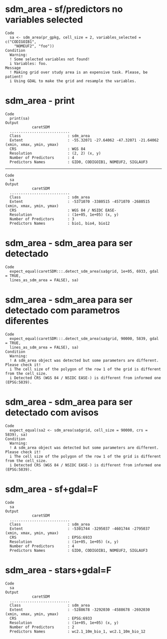 # sdm_area - sf/predictors no variables selected

    Code
      sa <- sdm_area(pr_gpkg, cell_size = 2, variables_selected = c("CODIGOIB1",
        "NOMEUF2", "foo"))
    Condition
      Warning:
      ! Some selected variables not found!
      i Variables: foo.
    Message
      ! Making grid over study area is an expensive task. Please, be patient!
      i Using GDAL to make the grid and resample the variables.

# sdm_area - print

    Code
      print(sa)
    Output
                caretSDM         
      ...........................
      Class                     : sdm_area
      Extent                    : -55.32071 -27.64062 -47.32071 -21.64062 (xmin, xmax, ymin, ymax)
      CRS                       : WGS 84 
      Resolution                : (2, 2) (x, y)
      Number of Predictors      : 4 
      Predictors Names          : GID0, CODIGOIB1, NOMEUF2, SIGLAUF3 

---

    Code
      sa
    Output
                caretSDM         
      ...........................
      Class                     : sdm_area
      Extent                    : -5371070 -3380515 -4571070 -2680515 (xmin, xmax, ymin, ymax)
      CRS                       : WGS 84 / NSIDC EASE- 
      Resolution                : (1e+05, 1e+05) (x, y)
      Number of Predictors      : 3 
      Predictors Names          : bio1, bio4, bio12 

# sdm_area - sdm_area para ser detectado

    Code
      expect_equal(caretSDM:::.detect_sdm_area(sa$grid, 1e+05, 6933, gdal = TRUE,
      lines_as_sdm_area = FALSE), sa)

# sdm_area - sdm_area para ser detectado com parametros diferentes

    Code
      expect_equal(caretSDM:::.detect_sdm_area(sa$grid, 90000, 5839, gdal = TRUE,
      lines_as_sdm_area = FALSE), sa)
    Condition
      Warning:
      ! A sdm_area object was detected but some parameters are different. Please check it!
      i The cell size of the polygon of the row 1 of the grid is different from the cell_size.
      i Detected CRS (WGS 84 / NSIDC EASE-) is different from informed one (EPSG:5839).

# sdm_area - sdm_area para ser detectado com avisos

    Code
      expect_equal(sa2 <- sdm_area(sa$grid, cell_size = 90000, crs = 5839), sa)
    Condition
      Warning:
      ! A sdm_area object was detected but some parameters are different. Please check it!
      i The cell size of the polygon of the row 1 of the grid is different from the cell_size.
      i Detected CRS (WGS 84 / NSIDC EASE-) is different from informed one (EPSG:5839).

# sdm_area - sf+gdal=F

    Code
      sa
    Output
                caretSDM         
      ...........................
      Class                     : sdm_area
      Extent                    : -5301744 -3295037 -4601744 -2795037 (xmin, xmax, ymin, ymax)
      CRS                       : EPSG:6933 
      Resolution                : (1e+05, 1e+05) (x, y)
      Number of Predictors      : 4 
      Predictors Names          : GID0, CODIGOIB1, NOMEUF2, SIGLAUF3 

# sdm_area - stars+gdal=F

    Code
      sa
    Output
                caretSDM         
      ...........................
      Class                     : sdm_area
      Extent                    : -5288678 -3292030 -4588678 -2692030 (xmin, xmax, ymin, ymax)
      CRS                       : EPSG:6933 
      Resolution                : (1e+05, 1e+05) (x, y)
      Number of Predictors      : 2 
      Predictors Names          : wc2.1_10m_bio_1, wc2.1_10m_bio_12 

